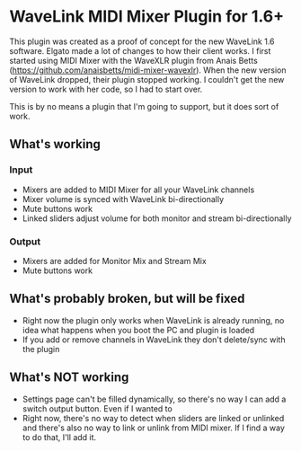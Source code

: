 # WaveLink MIDI Mixer Plugin for 1.6+

This plugin was created as a proof of concept for the new WaveLink 1.6 software. Elgato made a lot of changes to how their client works. I first started using MIDI Mixer with the WaveXLR plugin from Anais Betts (https://github.com/anaisbetts/midi-mixer-wavexlr). When the new version of WaveLink dropped, their plugin stopped working. I couldn't get the new version to work with her code, so I had to start over.

This is by no means a plugin that I'm going to support, but it does sort of work.

## What's working

### Input
- Mixers are added to MIDI Mixer for all your WaveLink channels
- Mixer volume is synced with WaveLink bi-directionally
- Mute buttons work
- Linked sliders adjust volume for both monitor and stream bi-directionally

### Output
- Mixers are added for Monitor Mix and Stream Mix
- Mute buttons work

## What's probably broken, but will be fixed
- Right now the plugin only works when WaveLink is already running, no idea what happens when you boot the PC and plugin is loaded
- If you add or remove channels in WaveLink they don't delete/sync with the plugin

## What's NOT working
- Settings page can't be filled dynamically, so there's no way I can add a switch output button. Even if I wanted to
- Right now, there's no way to detect when sliders are linked or unlinked and there's also no way to link or unlink from MIDI mixer. If I find a way to do that, I'll add it.